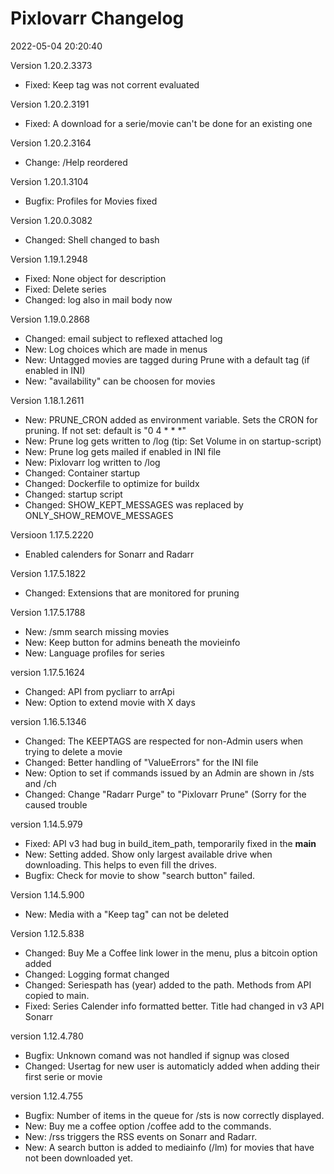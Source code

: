 # Pixlovarr Changelog

2022-05-04 20:20:40

Version 1.20.2.3373

* Fixed: Keep tag was not corrent evaluated

Version 1.20.2.3191

* Fixed: A download for a serie/movie can't be done for an existing one

Version 1.20.2.3164

* Change: /Help reordered

Version 1.20.1.3104

* Bugfix: Profiles for Movies fixed

Version 1.20.0.3082

* Changed: Shell changed to bash

Version 1.19.1.2948

* Fixed: None object for description
* Fixed: Delete series
* Changed: log also in mail body now

Version 1.19.0.2868

* Changed: email subject to reflexed attached log
* New: Log choices which are made in menus
* New: Untagged movies are tagged during Prune with a default tag (if enabled in INI)
* New: "availability" can be choosen for movies

Version 1.18.1.2611

* New: PRUNE_CRON added as environment variable. Sets the CRON for pruning. If not set: default is "0 4 \* \* \*"
* New: Prune log gets written to /log (tip: Set Volume in on startup-script)
* New: Prune log gets mailed if enabled in INI file
* New: Pixlovarr log written to /log
* Changed: Container startup
* Changed: Dockerfile to optimize for buildx
* Changed: startup script
* Changed: SHOW_KEPT_MESSAGES was replaced by ONLY_SHOW_REMOVE_MESSAGES

Versioon 1.17.5.2220

* Enabled calenders for Sonarr and Radarr

Version 1.17.5.1822

* Changed: Extensions that are monitored for pruning

Version 1.17.5.1788

* New: /smm search missing movies
* New: Keep button for admins beneath the movieinfo
* New: Language profiles for series

version 1.17.5.1624

* Changed: API from pycliarr to arrApi
* New: Option to extend movie with X days

version 1.16.5.1346

* Changed: The KEEPTAGS are respected for non-Admin users when trying to delete a movie
* Changed: Better handling of "ValueErrors" for the INI file
* New: Option to set if commands issued by an Admin are shown in /sts and /ch
* Changed: Change "Radarr Purge" to "Pixlovarr Prune" (Sorry for the caused trouble
  
version 1.14.5.979

* Fixed: API v3 had bug in build_item_path, temporarily fixed in the __main__
* New: Setting added. Show only largest available drive when downloading. This helps to even fill the drives.
* Bugfix: Check for movie to show "search button" failed.

Version 1.14.5.900

* New: Media with a "Keep tag" can not be deleted

Version 1.12.5.838

* Changed: Buy Me a Coffee link lower in the menu, plus a bitcoin option added
* Changed: Logging format changed
* Changed: Seriespath has (year) added to the path. Methods from API copied to main.
* Fixed: Series Calender info formatted better. Title had changed in v3 API Sonarr

version 1.12.4.780

* Bugfix: Unknown comand was not handled if signup was closed
* Changed: Usertag for new user is automaticly added when adding their first serie or movie

version 1.12.4.755

* Bugfix: Number of items in the queue for /sts is now correctly displayed.
* New: Buy me a coffee option /coffee add to the commands.
* New: /rss triggers the RSS events on Sonarr and Radarr.
* New: A search button is added to mediainfo (/lm) for movies that have not been downloaded yet.
